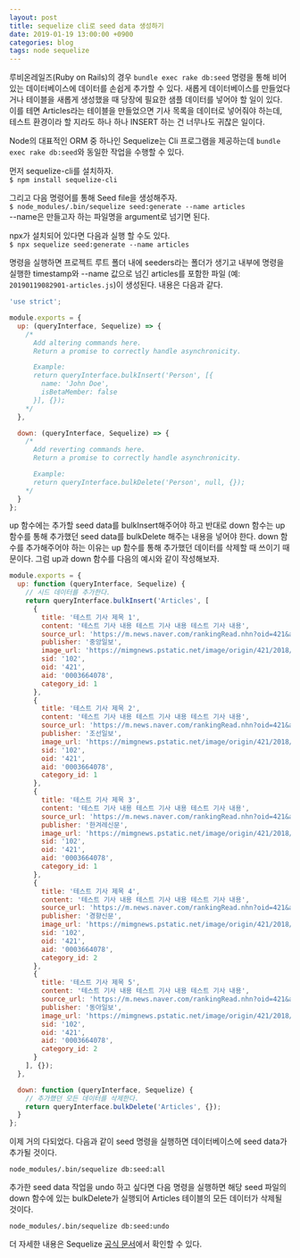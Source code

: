 ```yaml
---
layout: post
title: sequelize cli로 seed data 생성하기
date: 2019-01-19 13:00:00 +0900
categories: blog
tags: node sequelize
---
```


루비온레일즈(Ruby on Rails)의 경우 `bundle exec rake db:seed` 명령을 통해 비어있는 데이터베이스에 데이터를 손쉽게 추가할 수 있다. 새롭게 데이터베이스를 만들었다거나 테이블을 새롭게 생성했을 때 당장에 필요한 샘플 데이터를 넣어야 할 일이 있다. 이를 테면 Articles라는 테이블을 만들었으면 기사 목록을 데이터로 넣어줘야 하는데, 테스트 환경이라 할 지라도 하나 하나 INSERT 하는 건 너무나도 귀찮은 일이다. 

Node의 대표적인 ORM 중 하나인 Sequelize는 Cli 프로그램을 제공하는데 `bundle exec rake db:seed`와 동일한 작업을 수행할 수 있다.

먼저 sequelize-cli를 설치하자. <br>
`$ npm install sequelize-cli`

그리고 다음 명령어를 통해 Seed file을 생성해주자. <br>
`$ node_modules/.bin/sequelize seed:generate --name articles` <br>
--name은 만들고자 하는 파일명을 argument로 넘기면 된다.

npx가 설치되어 있다면 다음과 실행 할 수도 있다.<br>
`$ npx sequelize seed:generate --name articles`

명령을 실행하면 프로젝트 루트 폴더 내에 seeders라는 폴더가 생기고 내부에 명령을 실행한 timestamp와 --name 값으로 넘긴 articles를 포함한 파일 (예: `20190119082901-articles.js`)이 생성된다. 내용은 다음과 같다.

```javascript
'use strict';

module.exports = {
  up: (queryInterface, Sequelize) => {
    /*
      Add altering commands here.
      Return a promise to correctly handle asynchronicity.

      Example:
      return queryInterface.bulkInsert('Person', [{
        name: 'John Doe',
        isBetaMember: false
      }], {});
    */
  },

  down: (queryInterface, Sequelize) => {
    /*
      Add reverting commands here.
      Return a promise to correctly handle asynchronicity.

      Example:
      return queryInterface.bulkDelete('Person', null, {});
    */
  }
};
```

up 함수에는 추가할 seed data를 bulkInsert해주어야 하고 반대로 down 함수는 up 함수를 통해 추가했던 seed data를 bulkDelete 해주는 내용을 넣어야 한다. down 함수를 추가해주어야 하는 이유는 up 함수를 통해 추가했던 데이터를 삭제할 때 쓰이기 때문이다. 그럼 up과 down 함수를 다음의 예시와 같이 작성해보자.


```javascript
module.exports = {
  up: function (queryInterface, Sequelize) {
    // 시드 데이터를 추가한다.
    return queryInterface.bulkInsert('Articles', [
      {
        title: '테스트 기사 제목 1',
        content: '테스트 기사 내용 테스트 기사 내용 테스트 기사 내용',
        source_url: 'https://m.news.naver.com/rankingRead.nhn?oid=421&aid=0003664078&sid1=102&date=20181029&ntype=RANKING',
        publisher: '중앙일보',
        image_url: 'https://mimgnews.pstatic.net/image/origin/421/2018/10/29/3664078.jpg?type=nf144_144',
        sid: '102',
        oid: '421',
        aid: '0003664078',
        category_id: 1
      },
      {
        title: '테스트 기사 제목 2',
        content: '테스트 기사 내용 테스트 기사 내용 테스트 기사 내용',
        source_url: 'https://m.news.naver.com/rankingRead.nhn?oid=421&aid=0003664078&sid1=102&date=20181029&ntype=RANKING',
        publisher: '조선일보',
        image_url: 'https://mimgnews.pstatic.net/image/origin/421/2018/10/29/3664078.jpg?type=nf144_144',
        sid: '102',
        oid: '421',
        aid: '0003664078',
        category_id: 1
      },
      {
        title: '테스트 기사 제목 3',
        content: '테스트 기사 내용 테스트 기사 내용 테스트 기사 내용',
        source_url: 'https://m.news.naver.com/rankingRead.nhn?oid=421&aid=0003664078&sid1=102&date=20181029&ntype=RANKING',
        publisher: '한겨레신문',
        image_url: 'https://mimgnews.pstatic.net/image/origin/421/2018/10/29/3664078.jpg?type=nf144_144',
        sid: '102',
        oid: '421',
        aid: '0003664078',
        category_id: 1
      },
      {
        title: '테스트 기사 제목 4',
        content: '테스트 기사 내용 테스트 기사 내용 테스트 기사 내용',
        source_url: 'https://m.news.naver.com/rankingRead.nhn?oid=421&aid=0003664078&sid1=102&date=20181029&ntype=RANKING',
        publisher: '경향신문',
        image_url: 'https://mimgnews.pstatic.net/image/origin/421/2018/10/29/3664078.jpg?type=nf144_144',
        sid: '102',
        oid: '421',
        aid: '0003664078',
        category_id: 2
      },
      {
        title: '테스트 기사 제목 5',
        content: '테스트 기사 내용 테스트 기사 내용 테스트 기사 내용',
        source_url: 'https://m.news.naver.com/rankingRead.nhn?oid=421&aid=0003664078&sid1=102&date=20181029&ntype=RANKING',
        publisher: '동아일보',
        image_url: 'https://mimgnews.pstatic.net/image/origin/421/2018/10/29/3664078.jpg?type=nf144_144',
        sid: '102',
        oid: '421',
        aid: '0003664078',
        category_id: 2
      }
    ], {});
  },

  down: function (queryInterface, Sequelize) {
    // 추가했던 모든 데이터를 삭제한다.
    return queryInterface.bulkDelete('Articles', {});
  }
};
```

이제 거의 다되었다. 다음과 같이 seed 명령을 실행하면 데이터베이스에 seed data가 추가될 것이다.

`node_modules/.bin/sequelize db:seed:all`

추가한 seed data 작업을 undo 하고 싶다면 다음 명령을 실행하면 해당 seed 파일의 down 함수에 있는 bulkDelete가 실행되어 Articles 테이블의 모든 데이터가 삭제될 것이다.

`node_modules/.bin/sequelize db:seed:undo`

더 자세한 내용은 Sequelize [공식 문서](http://docs.sequelizejs.com/manual/tutorial/migrations.html)에서 확인할 수 있다.